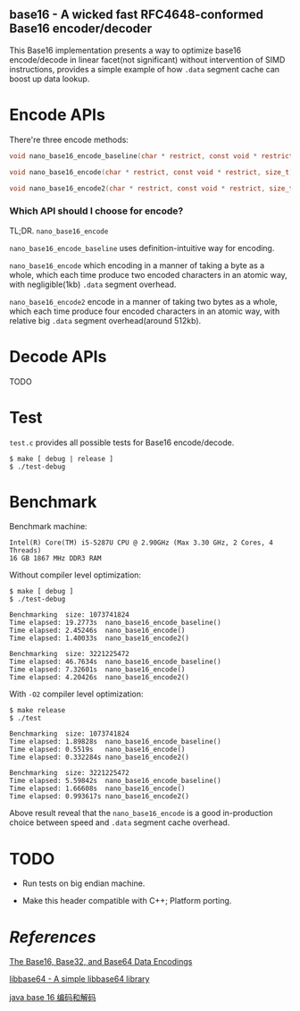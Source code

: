 ## base16 - A wicked fast RFC4648-conformed Base16 encoder/decoder

This Base16 implementation presents a way to optimize base16 encode/decode in linear facet(not significant) without intervention of SIMD instructions, provides a simple example of how `.data` segment cache can boost up data lookup.

# Encode APIs

There're three encode methods:

```c
void nano_base16_encode_baseline(char * restrict, const void * restrict, size_t);

void nano_base16_encode(char * restrict, const void * restrict, size_t);

void nano_base16_encode2(char * restrict, const void * restrict, size_t);
```

### Which API should I choose for encode?

TL;DR. `nano_base16_encode`

`nano_base16_encode_baseline` uses definition-intuitive way for encoding.

`nano_base16_encode` which encoding in a manner of taking a byte as a whole, which each time produce two encoded characters in an atomic way, with negligible(1kb) `.data` segment overhead.

`nano_base16_encode2` encode in a manner of taking two bytes as a whole, which each time produce four encoded characters in an atomic way, with relative big `.data` segment overhead(around 512kb).

# Decode APIs

TODO

# Test

`test.c` provides all possible tests for Base16 encode/decode.

```shell
$ make [ debug | release ]
$ ./test-debug
```

# Benchmark

Benchmark machine:

```
Intel(R) Core(TM) i5-5287U CPU @ 2.90GHz (Max 3.30 GHz, 2 Cores, 4 Threads)
16 GB 1867 MHz DDR3 RAM
```

Without compiler level optimization:

```shell
$ make [ debug ]
$ ./test-debug

Benchmarking  size: 1073741824
Time elapsed: 19.2773s	nano_base16_encode_baseline()
Time elapsed: 2.45246s	nano_base16_encode()
Time elapsed: 1.40033s	nano_base16_encode2()

Benchmarking  size: 3221225472
Time elapsed: 46.7634s	nano_base16_encode_baseline()
Time elapsed: 7.32601s	nano_base16_encode()
Time elapsed: 4.20426s	nano_base16_encode2()
```

With `-O2` compiler level optimization:

```shell
$ make release
$ ./test

Benchmarking  size: 1073741824
Time elapsed: 1.89828s	nano_base16_encode_baseline()
Time elapsed: 0.5519s	nano_base16_encode()
Time elapsed: 0.332284s	nano_base16_encode2()

Benchmarking  size: 3221225472
Time elapsed: 5.59842s	nano_base16_encode_baseline()
Time elapsed: 1.66608s	nano_base16_encode()
Time elapsed: 0.993617s	nano_base16_encode2()
```

Above result reveal that the `nano_base16_encode` is a good in-production choice between speed and `.data` segment cache overhead.

# TODO

* Run tests on big endian machine.

* Make this header compatible with C++; Platform porting.

# *References*

[The Base16, Base32, and Base64 Data Encodings](https://tools.ietf.org/html/rfc4648)

[libbase64 - A simple libbase64 library](https://github.com/gozfree/gear-lib/tree/master/libbase64)

[java base 16 编码和解码](https://gist.github.com/turbidsoul/5226998)
